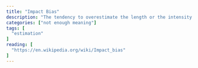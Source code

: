 ```yaml
---
title: "Impact Bias"
description: "The tendency to overestimate the length or the intensity of the impact of future feeling states."
categories: ["not enough meaning"]
tags: [
  "estimation"
]
reading: [
  "https://en.wikipedia.org/wiki/Impact_bias"
]
---
```


